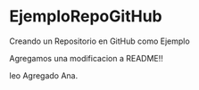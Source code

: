 # EjemploRepoGitHub
Creando un Repositorio en GitHub como Ejemplo

Agregamos una modificacion a README!!

leo
Agregado Ana.
